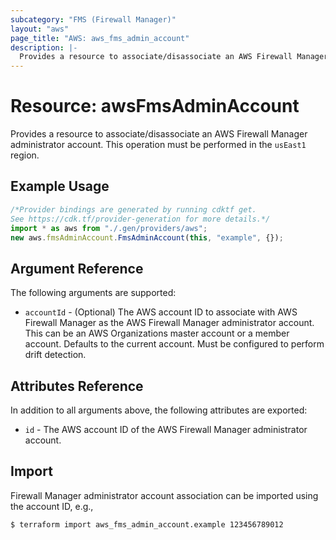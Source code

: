 ```yaml
---
subcategory: "FMS (Firewall Manager)"
layout: "aws"
page_title: "AWS: aws_fms_admin_account"
description: |-
  Provides a resource to associate/disassociate an AWS Firewall Manager administrator account
---
```


# Resource: awsFmsAdminAccount

Provides a resource to associate/disassociate an AWS Firewall Manager administrator account. This operation must be performed in the `usEast1` region.

## Example Usage

```typescript
/*Provider bindings are generated by running cdktf get.
See https://cdk.tf/provider-generation for more details.*/
import * as aws from "./.gen/providers/aws";
new aws.fmsAdminAccount.FmsAdminAccount(this, "example", {});

```

## Argument Reference

The following arguments are supported:

* `accountId` - (Optional) The AWS account ID to associate with AWS Firewall Manager as the AWS Firewall Manager administrator account. This can be an AWS Organizations master account or a member account. Defaults to the current account. Must be configured to perform drift detection.

## Attributes Reference

In addition to all arguments above, the following attributes are exported:

* `id` - The AWS account ID of the AWS Firewall Manager administrator account.

## Import

Firewall Manager administrator account association can be imported using the account ID, e.g.,

```console
$ terraform import aws_fms_admin_account.example 123456789012
```

